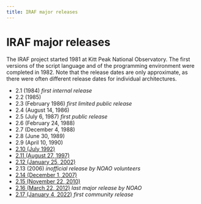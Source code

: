 ```yaml
---
title: IRAF major releases
---
```


# IRAF major releases

The IRAF project started 1981 at Kitt Peak National Observatory. The
first versions of the script language and of the programming
environment were completed in 1982. Note that the release dates are
only approximate, as there were often different release dates for
individual architectures.

* 2.1 (1984) *first internal release*
* 2.2 (1985)
* 2.3 (February 1986) *first limited public release*
* 2.4 (August 14, 1986)
* 2.5 (July 6, 1987) *first public release*
* 2.6 (February 24, 1988)
* 2.7 (December 4, 1988)
* 2.8 (June 30, 1989)
* 2.9 (April 10, 1990)
* [2.10 (July 1992)](2.10)
* [2.11 (August 27, 1997)](2.11)
* [2.12 (January 25, 2002)](2.12)
* 2.13 (2006) *inofficial release by NOAO volunteers*
* [2.14 (December 1, 2007)](2.14)
* [2.15 (November 22, 2010)](2.15)
* [2.16 (March 22, 2012)](2.16) *last major release by NOAO*
* [2.17 (January 4, 2022)](/release) *first community release*
